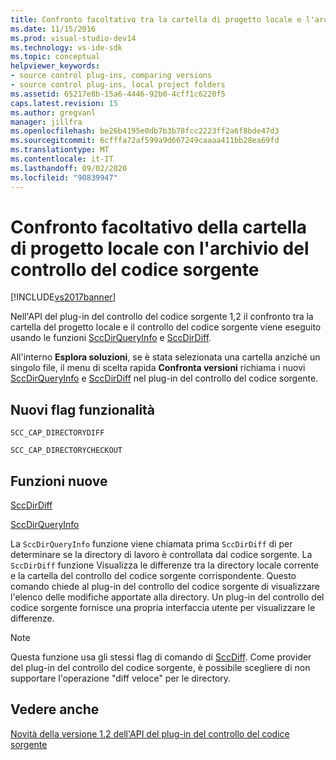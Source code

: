 ```yaml
---
title: Confronto facoltativo tra la cartella di progetto locale e l'archivio del controllo del codice sorgente | Microsoft Docs
ms.date: 11/15/2016
ms.prod: visual-studio-dev14
ms.technology: vs-ide-sdk
ms.topic: conceptual
helpviewer_keywords:
- source control plug-ins, comparing versions
- source control plug-ins, local project folders
ms.assetid: 65217e8b-15a6-4446-92b0-4cff1c6220f5
caps.latest.revision: 15
ms.author: gregvanl
manager: jillfra
ms.openlocfilehash: be26b4195e0db7b3b78fcc2223ff2a6f8bde47d3
ms.sourcegitcommit: 6cfffa72af599a9d667249caaaa411bb28ea69fd
ms.translationtype: MT
ms.contentlocale: it-IT
ms.lasthandoff: 09/02/2020
ms.locfileid: "90839947"
---
```

# <a name="optional-comparison-of-local-project-folder-to-source-control-store"></a>Confronto facoltativo della cartella di progetto locale con l'archivio del controllo del codice sorgente
[!INCLUDE[vs2017banner](../../includes/vs2017banner.md)]

Nell'API del plug-in del controllo del codice sorgente 1,2 il confronto tra la cartella del progetto locale e il controllo del codice sorgente viene eseguito usando le funzioni [SccDirQueryInfo](../../extensibility/sccdirqueryinfo-function.md) e [SccDirDiff](../../extensibility/sccdirdiff-function.md).  
  
 All'interno **Esplora soluzioni**, se è stata selezionata una cartella anziché un singolo file, il menu di scelta rapida **Confronta versioni** richiama i nuovi [SccDirQueryInfo](../../extensibility/sccdirqueryinfo-function.md) e [SccDirDiff](../../extensibility/sccdirdiff-function.md) nel plug-in del controllo del codice sorgente.  
  
## <a name="new-capability-flags"></a>Nuovi flag funzionalità  
 `SCC_CAP_DIRECTORYDIFF`  
  
 `SCC_CAP_DIRECTORYCHECKOUT`  
  
## <a name="new-functions"></a>Funzioni nuove  
 [SccDirDiff](../../extensibility/sccdirdiff-function.md)  
  
 [SccDirQueryInfo](../../extensibility/sccdirqueryinfo-function.md)  
  
 La `SccDirQueryInfo` funzione viene chiamata prima `SccDirDiff` di per determinare se la directory di lavoro è controllata dal codice sorgente. La `SccDirDiff` funzione Visualizza le differenze tra la directory locale corrente e la cartella del controllo del codice sorgente corrispondente. Questo comando chiede al plug-in del controllo del codice sorgente di visualizzare l'elenco delle modifiche apportate alla directory. Un plug-in del controllo del codice sorgente fornisce una propria interfaccia utente per visualizzare le differenze.  
  
> [!NOTE]
> Questa funzione usa gli stessi flag di comando di [SccDiff](../../extensibility/sccdiff-function.md). Come provider del plug-in del controllo del codice sorgente, è possibile scegliere di non supportare l'operazione "diff veloce" per le directory.  
  
## <a name="see-also"></a>Vedere anche  
 [Novità della versione 1.2 dell'API del plug-in del controllo del codice sorgente](../../extensibility/internals/what-s-new-in-the-source-control-plug-in-api-version-1-2.md)
